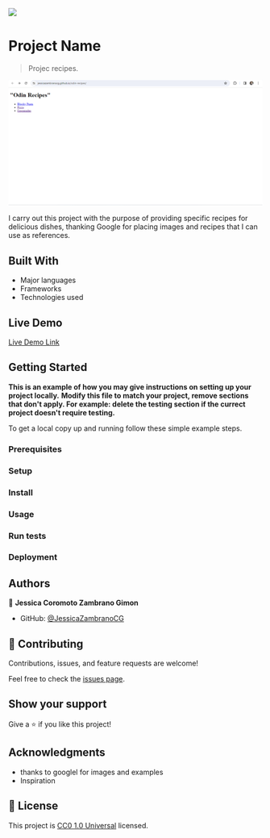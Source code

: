 ![](https://img.shields.io/badge/Uneweb-blue)

# Project Name

> Projec recipes.

![screenshot](./screenshot.png)

I carry out this project with the purpose of providing specific recipes for delicious dishes, thanking Google for placing images and recipes that I can use as references.

## Built With

- Major languages
- Frameworks
- Technologies used

## Live Demo

[Live Demo Link](https://jessicazambranocg.github.io/odin-recipes/)


## Getting Started

**This is an example of how you may give instructions on setting up your project locally.**
**Modify this file to match your project, remove sections that don't apply. For example: delete the testing section if the currect project doesn't require testing.**


To get a local copy up and running follow these simple example steps.

### Prerequisites

### Setup

### Install

### Usage

### Run tests

### Deployment



## Authors

👤 **Jessica Coromoto Zambrano Gimon**

- GitHub: [@JessicaZambranoCG](https://github.com/JessicaZambranoCG)

## 🤝 Contributing

Contributions, issues, and feature requests are welcome!

Feel free to check the [issues page](https://github.com/JessicaZambranoCG/odin-recipes/issues).

## Show your support

Give a ⭐️ if you like this project!

## Acknowledgments

- thanks to googlel for images and examples
- Inspiration

## 📝 License

This project is [CC0 1.0 Universal](LICENSE) licensed.